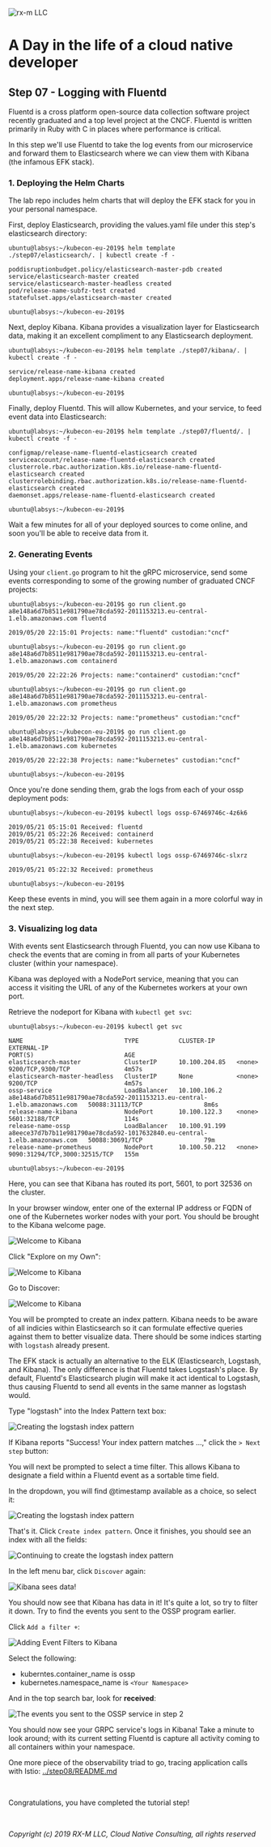 ![rx-m LLC][RX-M LLC]

# A Day in the life of a cloud native developer


## Step 07 - Logging with Fluentd

Fluentd is a cross platform open-source data collection software project recently graduated and a top level project at
the CNCF. Fluentd is written primarily in Ruby with C in places where performance is critical.

In this step we'll use Fluentd to take the log events from our microservice and forward them to Elasticsearch where we
can view them with Kibana (the infamous EFK stack).


### 1. Deploying the Helm Charts

The lab repo includes helm charts that will deploy the EFK stack for you in your personal namespace.

First, deploy Elasticsearch, providing the values.yaml file under this step's elasticsearch directory:

```
ubuntu@labsys:~/kubecon-eu-2019$ helm template ./step07/elasticsearch/. | kubectl create -f -

poddisruptionbudget.policy/elasticsearch-master-pdb created
service/elasticsearch-master created
service/elasticsearch-master-headless created
pod/release-name-subfz-test created
statefulset.apps/elasticsearch-master created

ubuntu@labsys:~/kubecon-eu-2019$
```

Next, deploy Kibana. Kibana provides a visualization layer for Elasticsearch data, making it an excellent compliment to
any Elasticsearch deployment.

```
ubuntu@labsys:~/kubecon-eu-2019$ helm template ./step07/kibana/. | kubectl create -f -

service/release-name-kibana created
deployment.apps/release-name-kibana created

ubuntu@labsys:~/kubecon-eu-2019$
```

Finally, deploy Fluentd. This will allow Kubernetes, and your service, to feed event data into Elasticsearch:

```
ubuntu@labsys:~/kubecon-eu-2019$ helm template ./step07/fluentd/. | kubectl create -f -

configmap/release-name-fluentd-elasticsearch created
serviceaccount/release-name-fluentd-elasticsearch created
clusterrole.rbac.authorization.k8s.io/release-name-fluentd-elasticsearch created
clusterrolebinding.rbac.authorization.k8s.io/release-name-fluentd-elasticsearch created
daemonset.apps/release-name-fluentd-elasticsearch created

ubuntu@labsys:~/kubecon-eu-2019$
```

Wait a few minutes for all of your deployed sources to come online, and soon you'll be able to receive data from it.



### 2. Generating Events

Using your `client.go` program to hit the gRPC microservice, send some events corresponding to some of the growing number
of graduated CNCF projects:

```
ubuntu@labsys:~/kubecon-eu-2019$ go run client.go a8e148a6d7b8511e981790ae78cda592-2011153213.eu-central-1.elb.amazonaws.com fluentd

2019/05/20 22:15:01 Projects: name:"fluentd" custodian:"cncf"

ubuntu@labsys:~/kubecon-eu-2019$ go run client.go a8e148a6d7b8511e981790ae78cda592-2011153213.eu-central-1.elb.amazonaws.com containerd

2019/05/20 22:22:26 Projects: name:"containerd" custodian:"cncf"

ubuntu@labsys:~/kubecon-eu-2019$ go run client.go a8e148a6d7b8511e981790ae78cda592-2011153213.eu-central-1.elb.amazonaws.com prometheus

2019/05/20 22:22:32 Projects: name:"prometheus" custodian:"cncf"

ubuntu@labsys:~/kubecon-eu-2019$ go run client.go a8e148a6d7b8511e981790ae78cda592-2011153213.eu-central-1.elb.amazonaws.com kubernetes

2019/05/20 22:22:38 Projects: name:"kubernetes" custodian:"cncf"

ubuntu@labsys:~/kubecon-eu-2019$
```

Once you're done sending them, grab the logs from each of your ossp deployment pods:

```
ubuntu@labsys:~/kubecon-eu-2019$ kubectl logs ossp-67469746c-4z6k6

2019/05/21 05:15:01 Received: fluentd
2019/05/21 05:22:26 Received: containerd
2019/05/21 05:22:38 Received: kubernetes

ubuntu@labsys:~/kubecon-eu-2019$ kubectl logs ossp-67469746c-slxrz

2019/05/21 05:22:32 Received: prometheus

ubuntu@labsys:~/kubecon-eu-2019$
```

Keep these events in mind, you will see them again in a more colorful way in the next step.


### 3. Visualizing log data

With events sent Elasticsearch through Fluentd, you can now use Kibana to check the events that are coming in from all parts of your Kubernetes cluster (within your namespace).

Kibana was deployed with a NodePort service, meaning that you can access it visiting the URL of any of the Kubernetes workers at your own port.

Retrieve the nodeport for Kibana with `kubectl get svc`:

```
ubuntu@labsys:~/kubecon-eu-2019$ kubectl get svc

NAME                            TYPE           CLUSTER-IP      EXTERNAL-IP                                                                  PORT(S)                         AGE
elasticsearch-master            ClusterIP      10.100.204.85   <none>                                                                       9200/TCP,9300/TCP               4m57s
elasticsearch-master-headless   ClusterIP      None            <none>                                                                       9200/TCP                        4m57s
ossp-service                    LoadBalancer   10.100.106.2    a8e148a6d7b8511e981790ae78cda592-2011153213.eu-central-1.elb.amazonaws.com   50088:31113/TCP                 8m6s
release-name-kibana             NodePort       10.100.122.3    <none>                                                                       5601:32188/TCP                  114s
release-name-ossp               LoadBalancer   10.100.91.199   a8eece37d7b7b11e981790ae78cda592-1017632840.eu-central-1.elb.amazonaws.com   50088:30691/TCP                 79m
release-name-prometheus         NodePort       10.100.50.212   <none>                                                                       9090:31294/TCP,3000:32515/TCP   155m

ubuntu@labsys:~/kubecon-eu-2019$
```

Here, you can see that Kibana has routed its port, 5601, to port 32536 on the cluster.

In your browser window, enter one of the external IP address or FQDN of one of the Kubernetes worker nodes with your
port. You should be brought to the Kibana welcome page.

![Welcome to Kibana](./images/kibana-welcome.PNG)

Click "Explore on my Own":

![Welcome to Kibana](./images/kibana-explore.PNG)

Go to Discover:

![Welcome to Kibana](./images/kibana-discover.PNG)

You will be prompted to create an index pattern. Kibana needs to be aware of all indicies within Elasticsearch so it can
formulate effective queries against them to better visualize data. There should be some indices starting with `logstash`
already present.

The EFK stack is actually an alternative to the ELK (Elasticsearch, Logstash, and Kibana). The only difference is that
Fluentd takes Logstash's place. By default, Fluentd's Elasticsearch plugin will make it act identical to Logstash, thus
causing Fluentd to send all events in the same manner as logstash would.

Type "logstash" into the Index Pattern text box:

![Creating the logstash index pattern](./images/kibana-create-index-1.PNG)

If Kibana reports "Success! Your index pattern matches ...," click the `> Next step` button:



You will next be prompted to select a time filter. This allows Kibana to designate a field within a Fluentd event as a
sortable time field.

In the dropdown, you will find @timestamp available as a choice, so select it:

![Creating the logstash index pattern](./images/kibana-create-index-2.PNG)

That's it. Click `Create index pattern`. Once it finishes, you should see an index with all the fields:

![Continuing to create the logstash index pattern](./images/kibana-created-index.PNG)

In the left menu bar, click `Discover` again:

![Kibana sees data!](./images/kibana-discover-populated.PNG)

You should now see that Kibana has data in it! It's quite a lot, so try to filter it down. Try to find the events you sent to the OSSP program earlier.

Click `Add a filter +`:

![Adding Event Filters to Kibana](./images/kibana-addfilter.PNG)

Select the following:

- kuberntes.container_name is ossp
- kubernetes.namespace_name is `<Your Namespace>`

And in the top search bar, look for **received**:

![The events you sent to the OSSP service in step 2](./images/ossp-event.PNG)

You should now see your GRPC service's logs in Kibana! Take a minute to look around; with its current setting Fluentd is
capture all activity coming to all containers within your namespace.

One more piece of the observability triad to go, tracing application calls with Istio:
[../step08/README.md](../step08/README.md)



<br>

Congratulations, you have completed the tutorial step!

<br>

_Copyright (c) 2019 RX-M LLC, Cloud Native Consulting, all rights reserved_

[RX-M LLC]: http://rx-m.io/rxm-cnc.svg "RX-M LLC"
